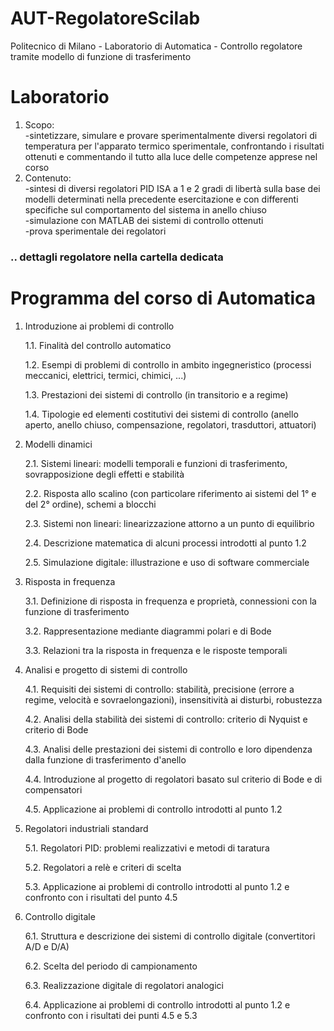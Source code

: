 # AUT-RegolatoreScilab
Politecnico di Milano - Laboratorio di Automatica - Controllo regolatore tramite modello di funzione di trasferimento

# Laboratorio
1. Scopo: <br>
-sintetizzare, simulare e provare sperimentalmente diversi regolatori di temperatura per l'apparato termico sperimentale, confrontando i risultati ottenuti e commentando il tutto alla luce delle competenze apprese nel corso<br>
2. Contenuto:<br>
-sintesi di diversi regolatori PID ISA a 1 e 2 gradi di libertà sulla base dei modelli determinati nella precedente esercitazione e con differenti specifiche sul comportamento del sistema in anello chiuso<br>
-simulazione con MATLAB dei sistemi di controllo ottenuti<br>
-prova sperimentale dei regolatori<br>

### .. dettagli regolatore nella cartella dedicata

# Programma del corso di Automatica
<ol>
  <li>
    <p>Introduzione ai problemi di controllo</p>
    <p>1.1. Finalità del controllo automatico</p>
    <p>1.2. Esempi di problemi di controllo in ambito ingegneristico (processi meccanici, elettrici, termici, chimici, ...)</p>
    <p>1.3. Prestazioni dei sistemi di controllo (in transitorio e a regime)</p>
    <p>1.4. Tipologie ed elementi costitutivi dei sistemi di controllo (anello aperto, anello chiuso, compensazione, regolatori, trasduttori, attuatori)</p>
  </li>
  <li>Modelli dinamici
    <p>2.1. Sistemi lineari: modelli temporali e funzioni di trasferimento, sovrapposizione degli effetti e stabilità</p>
    <p>2.2. Risposta allo scalino (con particolare riferimento ai sistemi del 1° e del 2° ordine), schemi a blocchi</p>
    <p>2.3. Sistemi non lineari: linearizzazione attorno a un punto di equilibrio</p>
    <p>2.4. Descrizione matematica di alcuni processi introdotti al punto 1.2</p>
    <p>2.5. Simulazione digitale: illustrazione e uso di software commerciale</p>
  </li>
  <li>Risposta in frequenza
    <p>3.1. Definizione di risposta in frequenza e proprietà, connessioni con la funzione di trasferimento</p>
    <p>3.2. Rappresentazione mediante diagrammi polari e di Bode</p>
    <p>3.3. Relazioni tra la risposta in frequenza e le risposte temporali</p>
  </li>
  <li>Analisi e progetto di sistemi di controllo
    <p>4.1. Requisiti dei sistemi di controllo: stabilità, precisione (errore a regime, velocità e sovraelongazioni), insensitività ai disturbi, robustezza</p>
    <p>4.2. Analisi della stabilità dei sistemi di controllo: criterio di Nyquist e criterio di Bode</p>
    <p>4.3. Analisi delle prestazioni dei sistemi di controllo e loro dipendenza dalla funzione di trasferimento d'anello</p>
    <p>4.4. Introduzione al progetto di regolatori basato sul criterio di Bode e di compensatori</p>
    <p>4.5. Applicazione ai problemi di controllo introdotti al punto 1.2</p>
  </li>
  <li>Regolatori industriali standard
    <p>5.1. Regolatori PID: problemi realizzativi e metodi di taratura</p>
    <p>5.2. Regolatori a relè e criteri di scelta</p>
    <p>5.3. Applicazione ai problemi di controllo introdotti al punto 1.2 e confronto con i risultati del punto 4.5</p>
  </li>
  <li>Controllo digitale
    <p>6.1. Struttura e descrizione dei sistemi di controllo digitale (convertitori A/D e D/A)</p>
    <p>6.2. Scelta del periodo di campionamento</p>
    <p>6.3. Realizzazione digitale di regolatori analogici</p>
    6.4. Applicazione ai problemi di controllo introdotti al punto 1.2 e confronto con i risultati dei punti 4.5 e 5.3</li>
</ol>
